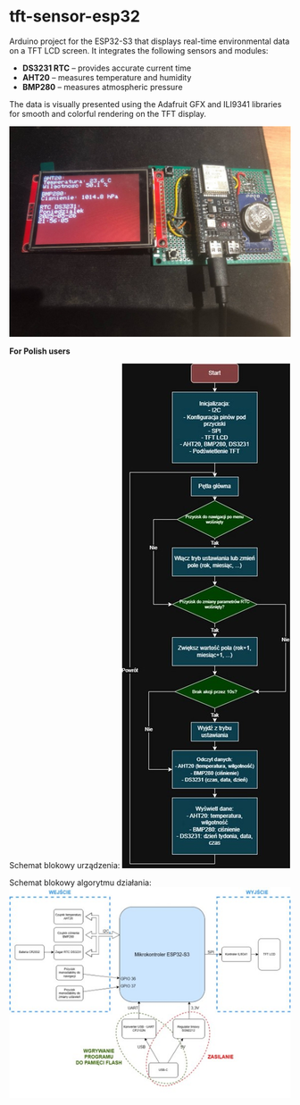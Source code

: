 # tft-sensor-esp32

Arduino project for the ESP32-S3 that displays real-time environmental data on a TFT LCD screen. It integrates the following sensors and modules:

- **DS3231 RTC** – provides accurate current time
- **AHT20** – measures temperature and humidity
- **BMP280** – measures atmospheric pressure

The data is visually presented using the Adafruit GFX and ILI9341 libraries for smooth and colorful rendering on the TFT display.

![Finished project](img/pic1.jpg)



**For Polish users**

Schemat blokowy urządzenia:
![Schemat blokowy urządzenia](img/pic2.jpg)

Schemat blokowy algorytmu działania:
![Schemat blokowy algorytmu działania](img/pic3.jpg)
